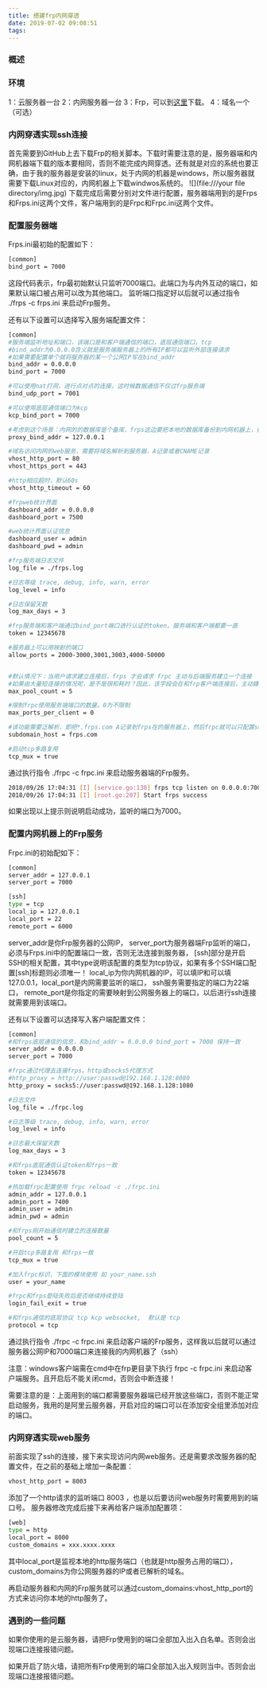 ```yaml
---
title: 搭建frp内网穿透
date: 2019-07-02 09:08:51
tags:
---
```

### 概述
### 环境
1：云服务器一台
2：内网服务器一台
3：Frp，可以到[这里](https://link.zhihu.com/?target=https%3A//github.com/fatedier/frp/releases)下载。
4：域名一个（可选）

### 内网穿透实现ssh连接
首先需要到GitHub上去下载Frp的相关脚本。下载时需要注意的是，服务器端和内网机器端下载的版本要相同，否则不能完成内网穿透。还有就是对应的系统也要正确，由于我的服务器是安装的linux，处于内网的机器是windows，所以服务器就需要下载Linux对应的，内网机器上下载windwos系统的。
![](file:///your file directory/img.jpg)
下载完成后需要分别对文件进行配置，服务器端用到的是Frps和Frps.ini这两个文件，客户端用到的是Frpc和Frpc.ini这两个文件。

### 配置服务器端
Frps.ini最初始的配置如下：
``` bash
[common]
bind_port = 7000
```
这段代码表示，frp最初始默认只监听7000端口。此端口为与内外互动的端口，如果默认端口被占用可以改为其他端口。
监听端口指定好以后就可以通过指令 ./frps -c frps.ini 来启动Frp服务。

还有以下设置可以选择写入服务端配置文件：
``` bash
[common]
#服务端监听地址和端口，该端口是和客户端通信的端口，底层通信端口，tcp
#bind_addr为0.0.0.0含义就是服务端服务器上的所有IP都可以监听外部连接请求
#如果需要配置单个就将服务器的某一个公网IP写在bind_addr
bind_addr = 0.0.0.0
bind_port = 7000

#可以使用nat打洞，进行点对点的连接，这时候数据通信不仅过frp服务端
bind_udp_port = 7001

#可以使用底层通信端口为kcp
kcp_bind_port = 7000

#考虑到这个场景：内网的的数据库是个备库，frps这边要把本地的数据库备份到内网机器上，在此使用proxy_bind_addr = 127.0.0.1 就可以达到这个效果，还很安全
proxy_bind_addr = 127.0.0.1

#域名访问内网的web服务，需要将域名解析到服务器，A记录或者CNAME记录
vhost_http_port = 80
vhost_https_port = 443

#http相应超时，默认60s
vhost_http_timeout = 60

#frpweb统计界面
dashboard_addr = 0.0.0.0
dashboard_port = 7500

#web统计界面认证信息
dashboard_user = admin
dashboard_pwd = admin

#frp服务端日志文件
log_file = ./frps.log

#日志等级 trace, debug, info, warn, error
log_level = info

#日志保留天数
log_max_days = 3

#frp服务端和客户端通过bind_port端口进行认证的token，服务端和客户端都要一直
token = 12345678

#服务器上可以用映射的端口
allow_ports = 2000-3000,3001,3003,4000-50000


#默认情况下：当用户请求建立连接后，frps 才会请求 frpc 主动与后端服务建立一个连接 
#如果由大量短连接的情况呢，是不是很和耗时？因此，该字段会在和frp客户端连接后，主动建立max_pool_count个连接，当有用户来访问业务的是时候就会从该连接池内取出连接来用，使用于大量短连接的情况
max_pool_count = 5

#限制frpc使用服务端端口的数量。0为不限制
max_ports_per_client = 0

#该功能需要泛解析，即把*.frps.com A记录到frps在的服务器上，然后frpc就可以只配置subdomain = test 就可以使用 test.frps.com来使用，多人使用很方便
subdomain_host = frps.com

#启动tcp多路复用
tcp_mux = true
```
通过执行指令 ./frpc -c frpc.ini 来启动服务器端的Frp服务。
``` bash
2018/09/26 17:04:31 [I] [service.go:130] frps tcp listen on 0.0.0.0:7000
2018/09/26 17:04:31 [I] [root.go:207] Start frps success
```
如果出现以上提示则说明启动成功，监听的端口为7000。

### 配置内网机器上的Frp服务
Frpc.ini的初始配如下：
``` bash
[common]
server_addr = 127.0.0.1
server_port = 7000

[ssh]
type = tcp
local_ip = 127.0.0.1
local_port = 22
remote_port = 6000
```
server_addr是你Frp服务器的公网IP，
server_port为服务器端Frp监听的端口，必须与Frps.ini中的配置端口一致，否则无法连接到服务器，
[ssh]部分是开启SSH的相关配置，其中type说明该配置的类型为tcp协议，如果有多个SSH端口配置[ssh]标题则必须唯一！
local_ip为你内网机器的IP，可以填IP和可以填127.0.0.1，local_port是内网需要监听的端口，
ssh服务需要指定的端口为22端口，
remote_port是你指定的需要映射到公网服务器上的端口，以后进行ssh连接就需要用到该端口。

还有以下设置可以选择写入客户端配置文件：
``` bash
[common]
#和frps底层通信的信息，和bind_addr = 0.0.0.0 bind_port = 7000 保持一致
server_addr = 0.0.0.0
server_port = 7000

#frpc通过代理去连接frps。http或socks5代理方式
#http_proxy = http://user:passwd@192.168.1.128:8080
http_proxy = socks5://user:passwd@192.168.1.128:1080

#日志文件
log_file = ./frpc.log

#日志等级 trace, debug, info, warn, error
log_level = info

#日志最大保留天数
log_max_days = 3

#和frps底层通信认证token和frps一致
token = 12345678

#热加载frpc配置使用 frpc reload -c ./frpc.ini
admin_addr = 127.0.0.1
admin_port = 7400
admin_user = admin
admin_pwd = admin

#和frps刚开始通信时建立的连接数量
pool_count = 5

#开启tcp多路复用 和frps一致
tcp_mux = true

#加入frpc标识，下面的模块使用 如 your_name.ssh
user = your_name

#frpc和frps登陆失败后是否继续持续登陆
login_fail_exit = true

#和frps通信的底层协议 tcp kcp websocket,  默认是 tcp
protocol = tcp

```
通过执行指令 ./frpc -c frpc.ini 来启动客户端的Frp服务，这样我以后就可以通过服务器公网IP和7000端口来连接我的内网机器了（ssh）

注意：windows客户端需在cmd中在frp更目录下执行 frpc -c frpc.ini 来启动客户端服务。且开启后不能关闭cmd，否则会中断连接！

需要注意的是：上面用到的端口都需要服务器端已经开放这些端口，否则不能正常启动服务，我用的是阿里云服务器，开启对应的端口可以在添加安全组里添加对应的端口。

### 内网穿透实现web服务

前面实现了ssh的连接，接下来实现访问内网web服务。还是需要求改服务器的配置文件，在之前的基础上增加一条配置：
``` bash
vhost_http_port = 8003
```
添加了一个http请求的监听端口 8003 ，也是以后要访问web服务时需要用到的端口号。
服务器修改完成后接下来再给客户端添加配置项：
``` bash
[web]
type = http
local_port = 8000
custom_domains = xxx.xxxx.xxxx
```
其中local_port是监视本地的http服务端口（也就是http服务占用的端口），custom_domains为你公网服务器的IP或者已解析的域名。

再启动服务器和内网的Frp服务就可以通过custom_domains:vhost_http_port的方式来访问你本地的http服务了。

### 遇到的一些问题

如果你使用的是云服务器，请把Frp使用到的端口全部加入出入白名单。否则会出现端口连接报错问题。

如果开启了防火墙，请把所有Frp使用到的端口全部加入出入规则当中。否则会出现端口连接报错问题。